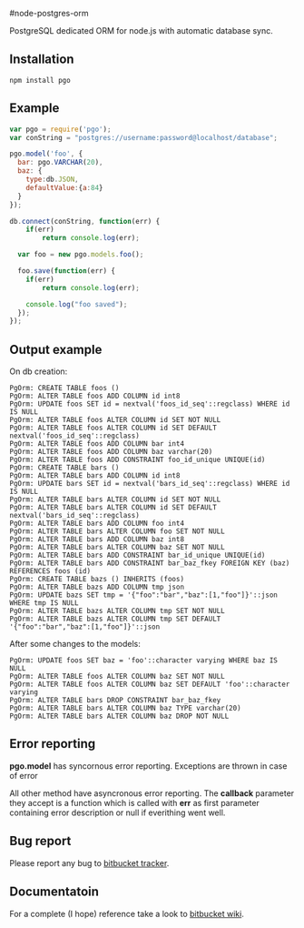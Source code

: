 #node-postgres-orm

PostgreSQL dedicated ORM for node.js with automatic database sync.

## Installation

    npm install pgo

## Example

```javascript
var pgo = require('pgo');
var conString = "postgres://username:password@localhost/database";

pgo.model('foo', {
  bar: pgo.VARCHAR(20),
  baz: {
    type:db.JSON,
    defaultValue:{a:84}
  }
});

db.connect(conString, function(err) {
	if(err)
		return console.log(err);

  var foo = new pgo.models.foo();

  foo.save(function(err) {
	if(err)
		return console.log(err);

	console.log("foo saved");
  });
});
```

## Output example

On db creation:

```
PgOrm: CREATE TABLE foos ()
PgOrm: ALTER TABLE foos ADD COLUMN id int8
PgOrm: UPDATE foos SET id = nextval('foos_id_seq'::regclass) WHERE id IS NULL
PgOrm: ALTER TABLE foos ALTER COLUMN id SET NOT NULL
PgOrm: ALTER TABLE foos ALTER COLUMN id SET DEFAULT nextval('foos_id_seq'::regclass)
PgOrm: ALTER TABLE foos ADD COLUMN bar int4
PgOrm: ALTER TABLE foos ADD COLUMN baz varchar(20)
PgOrm: ALTER TABLE foos ADD CONSTRAINT foo_id_unique UNIQUE(id)
PgOrm: CREATE TABLE bars ()
PgOrm: ALTER TABLE bars ADD COLUMN id int8
PgOrm: UPDATE bars SET id = nextval('bars_id_seq'::regclass) WHERE id IS NULL
PgOrm: ALTER TABLE bars ALTER COLUMN id SET NOT NULL
PgOrm: ALTER TABLE bars ALTER COLUMN id SET DEFAULT nextval('bars_id_seq'::regclass)
PgOrm: ALTER TABLE bars ADD COLUMN foo int4
PgOrm: ALTER TABLE bars ALTER COLUMN foo SET NOT NULL
PgOrm: ALTER TABLE bars ADD COLUMN baz int8
PgOrm: ALTER TABLE bars ALTER COLUMN baz SET NOT NULL
PgOrm: ALTER TABLE bars ADD CONSTRAINT bar_id_unique UNIQUE(id)
PgOrm: ALTER TABLE bars ADD CONSTRAINT bar_baz_fkey FOREIGN KEY (baz) REFERENCES foos (id)
PgOrm: CREATE TABLE bazs () INHERITS (foos)
PgOrm: ALTER TABLE bazs ADD COLUMN tmp json
PgOrm: UPDATE bazs SET tmp = '{"foo":"bar","baz":[1,"foo"]}'::json WHERE tmp IS NULL
PgOrm: ALTER TABLE bazs ALTER COLUMN tmp SET NOT NULL
PgOrm: ALTER TABLE bazs ALTER COLUMN tmp SET DEFAULT '{"foo":"bar","baz":[1,"foo"]}'::json
```

After some changes to the models:

```
PgOrm: UPDATE foos SET baz = 'foo'::character varying WHERE baz IS NULL
PgOrm: ALTER TABLE foos ALTER COLUMN baz SET NOT NULL
PgOrm: ALTER TABLE foos ALTER COLUMN baz SET DEFAULT 'foo'::character varying
PgOrm: ALTER TABLE bars DROP CONSTRAINT bar_baz_fkey
PgOrm: ALTER TABLE bars ALTER COLUMN baz TYPE varchar(20)
PgOrm: ALTER TABLE bars ALTER COLUMN baz DROP NOT NULL
```

## Error reporting

__pgo.model__ has syncornous error reporting. Exceptions are thrown in case of error

All other method have asyncronous error reporting. The __callback__ parameter they accept is a function which is called with __err__ as first parameter containing error description or null if everithing went well.

## Bug report

Please report any bug to [bitbucket tracker](https://bitbucket.org/cicci/node-postgres-orm/issues).

## Documentatoin

For a complete (I hope) reference take a look to [bitbucket wiki](https://bitbucket.org/cicci/node-postgres-orm/wiki/Home).
